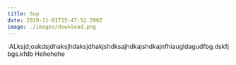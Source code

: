 ```yaml
---
title: Sup
date: 2019-11-01T15:47:52.590Z
image: ./images/download.png
---
```

:ALksjd;oakdsjdhaksjhdaksjdhakjshdksajhdkajshdkajnfhiaugldagudfbg.dskfjbgs.kfdb
Hehehehe
